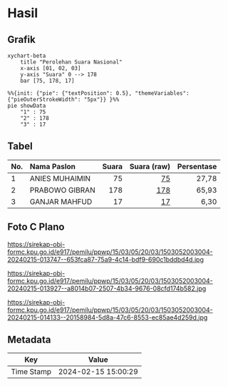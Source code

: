 # Hasil

## Grafik

```mermaid
xychart-beta
    title "Perolehan Suara Nasional"
    x-axis [01, 02, 03]
    y-axis "Suara" 0 --> 178
    bar [75, 178, 17]
```

```mermaid
%%{init: {"pie": {"textPosition": 0.5}, "themeVariables": {"pieOuterStrokeWidth": "5px"}} }%%
pie showData
    "1" : 75
    "2" : 178
    "3" : 17
```

## Tabel

| No. | Nama Paslon    | Suara | Suara (raw) | Persentase |
|:--- |:-------------- | -----:| -----------:| ----------:|
| 1   | ANIES MUHAIMIN | 75    | [75][p-1]   | 27,78      |
| 2   | PRABOWO GIBRAN | 178   | [178][p-2]  | 65,93      |
| 3   | GANJAR MAHFUD  | 17    | [17][p-3]   | 6,30       |


[p-1]: https://github.com/gigit-pemilu/pemilu-2024/blob/main/pilpres/hitung-suara/sub/15-jambi/sub/03-sarolangun/sub/05-pelawan/sub/2003-pulauaro/sub/004-tps/sub/paslon-1.txt
[p-2]: https://github.com/gigit-pemilu/pemilu-2024/blob/main/pilpres/hitung-suara/sub/15-jambi/sub/03-sarolangun/sub/05-pelawan/sub/2003-pulauaro/sub/004-tps/sub/paslon-2.txt
[p-3]: https://github.com/gigit-pemilu/pemilu-2024/blob/main/pilpres/hitung-suara/sub/15-jambi/sub/03-sarolangun/sub/05-pelawan/sub/2003-pulauaro/sub/004-tps/sub/paslon-3.txt

## Foto C Plano

https://sirekap-obj-formc.kpu.go.id/e917/pemilu/ppwp/15/03/05/20/03/1503052003004-20240215-013747--653fca87-75a9-4c14-bdf9-690c1bddbd4d.jpg

https://sirekap-obj-formc.kpu.go.id/e917/pemilu/ppwp/15/03/05/20/03/1503052003004-20240215-013927--a8014b07-2507-4b34-9676-08cfd174b582.jpg

https://sirekap-obj-formc.kpu.go.id/e917/pemilu/ppwp/15/03/05/20/03/1503052003004-20240215-014133--20158984-5d8a-47c6-8553-ec85ae4d259d.jpg


## Metadata

| Key        | Value               |
| ---------- | ------------------- |
| Time Stamp | 2024-02-15 15:00:29 |



